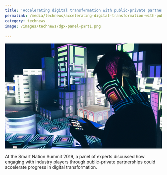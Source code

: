 ```yaml
---
title: 'Accelerating digital transformation with public-private partnerships'
permalink: /media/technews/accelerating-digital-transformation-with-public-private-partnerships
category: technews
image: /images/technews/dgx-panel-part1.png

---
```



![DGX2019 Panel](/images/technews/dgx-panel-part1.png)

At the Smart Nation Summit 2019, a panel of experts discussed how engaging with industry players through public-private partnerships could accelerate progress in digital transformation.
